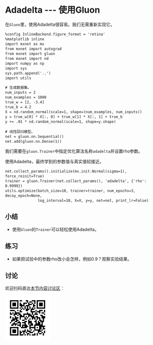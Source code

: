 # Adadelta --- 使用Gluon

在`Gluon`里，使用Adadelta很容易。我们无需重新实现它。

```{.python .input}
%config InlineBackend.figure_format = 'retina'
%matplotlib inline
import mxnet as mx
from mxnet import autograd
from mxnet import gluon
from mxnet import nd
import numpy as np
import sys
sys.path.append('..')
import utils
```

```{.python .input  n=1}
# 生成数据集。
num_inputs = 2
num_examples = 1000
true_w = [2, -3.4]
true_b = 4.2
X = nd.random_normal(scale=1, shape=(num_examples, num_inputs))
y = true_w[0] * X[:, 0] + true_w[1] * X[:, 1] + true_b
y += .01 * nd.random_normal(scale=1, shape=y.shape)

# 线性回归模型。
net = gluon.nn.Sequential()
net.add(gluon.nn.Dense(1))
```

我们需要在`gluon.Trainer`中指定优化算法名称`adadelta`并设置rho参数。

使用Adadelta，最终学到的参数值与真实值较接近。

```{.python .input  n=3}
net.collect_params().initialize(mx.init.Normal(sigma=1), force_reinit=True)
trainer = gluon.Trainer(net.collect_params(), 'adadelta', {'rho': 0.9999})
utils.optimize(batch_size=10, trainer=trainer, num_epochs=3, decay_epoch=None,
               log_interval=10, X=X, y=y, net=net, print_lr=False)
```

## 小结

* 使用`Gluon`的`Trainer`可以轻松使用Adadelta。

## 练习

* 如果把试验中的参数rho改小会怎样，例如0.9？观察实验结果。


## 讨论

欢迎扫码直达[本节内容讨论区](https://discuss.gluon.ai/t/topic/2278)：

![](../img/qr_adadelta-gluon.svg)
